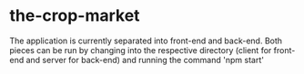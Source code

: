 # the-crop-market

The application is currently separated into front-end and back-end. Both pieces can be run by changing into the respective directory (client for front-end and server for back-end) and running the command 'npm start'
